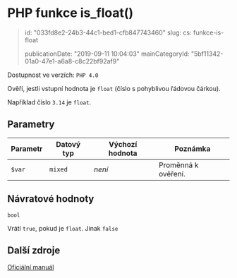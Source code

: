 PHP funkce is_float()
=====================

> id: "033fd8e2-24b3-44c1-bed1-cfb847743460"
> slug:
> 	cs: funkce-is-float
>
> publicationDate: "2019-09-11 10:04:03"
> mainCategoryId: "5bf11342-01a0-47e1-a6a8-c8c22bf92af9"

Dostupnost ve verzích: `PHP 4.0`

Ověří, jestli vstupní hodnota je `float` (číslo s pohyblivou řádovou čárkou).

Například číslo `3.14` je `float`.

Parametry
--------------

| Parametr | Datový typ | Výchozí hodnota | Poznámka |
|-----|-----|-----|-----|
| `$var` | `mixed` | *není* | Proměnná k ověření. |


Návratové hodnoty
----------------

`bool`

Vrátí `true`, pokud je `float`. Jinak `false`

Další zdroje
------------

[Oficiální manuál](https://www.php.net/manual/en/function.is-float.php)
